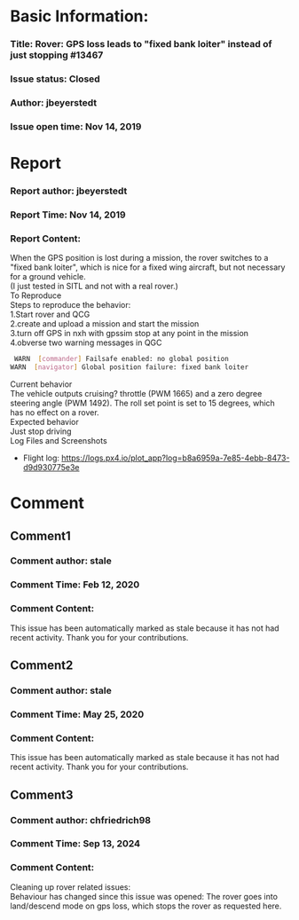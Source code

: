 # Basic Information:
### Title:  Rover: GPS loss leads to "fixed bank loiter" instead of just stopping #13467 
### Issue status: Closed
### Author: jbeyerstedt
### Issue open time: Nov 14, 2019
# Report
### Report author: jbeyerstedt
### Report Time: Nov 14, 2019
### Report Content:   
When the GPS position is lost during a mission, the rover switches to a "fixed bank loiter", which is nice for a fixed wing aircraft, but not necessary for a ground vehicle.    
(I just tested in SITL and not with a real rover.)  
To Reproduce    
Steps to reproduce the behavior:  
1.Start rover and QCG  
2.create and upload a mission and start the mission  
3.turn off GPS in nxh with gpssim stop at any point in the mission  
4.obverse two warning messages in QGC  
    
```bash     
 WARN  [commander] Failsafe enabled: no global position        
WARN  [navigator] Global position failure: fixed bank loiter        
```  
Current behavior    
The vehicle outputs cruising? throttle (PWM 1665) and a zero degree steering angle (PWM 1492). The roll set point is set to 15 degrees, which has no effect on a rover.  
Expected behavior    
Just stop driving  
Log Files and Screenshots  
- Flight log: https://logs.px4.io/plot_app?log=b8a6959a-7e85-4ebb-8473-d9d930775e3e  

# Comment
## Comment1
### Comment author: stale
### Comment Time: Feb 12, 2020
### Comment Content:   
This issue has been automatically marked as stale because it has not had recent activity. Thank you for your contributions.  

## Comment2
### Comment author: stale
### Comment Time: May 25, 2020
### Comment Content:   
This issue has been automatically marked as stale because it has not had recent activity. Thank you for your contributions.  

## Comment3
### Comment author: chfriedrich98
### Comment Time: Sep 13, 2024
### Comment Content:   
Cleaning up rover related issues:    
Behaviour has changed since this issue was opened: The rover goes into land/descend mode on gps loss, which stops the rover as requested here.  
